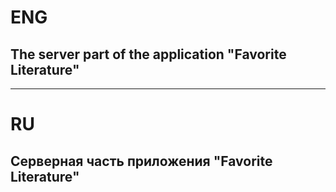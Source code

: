 # ENG
## The server part of the application "Favorite Literature"

***

# RU
## Серверная часть приложения "Favorite Literature"


